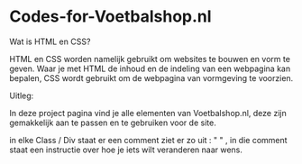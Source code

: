 # Codes-for-Voetbalshop.nl

Wat is HTML en CSS?

HTML en CSS worden namelijk gebruikt om websites te bouwen en vorm te geven. 
Waar je met HTML de inhoud en de indeling van een webpagina kan bepalen, 
CSS wordt gebruikt om de webpagina van vormgeving te voorzien.


Uitleg:

In deze project pagina vind je alle elementen van Voetbalshop.nl, 
deze zijn gemakkelijk aan te passen en te gebruiken voor de site.

in elke Class / Div staat er een comment ziet er zo uit : " <!-- ... --> " ,
in die comment staat een instructie over hoe je iets wilt veranderen naar wens.



